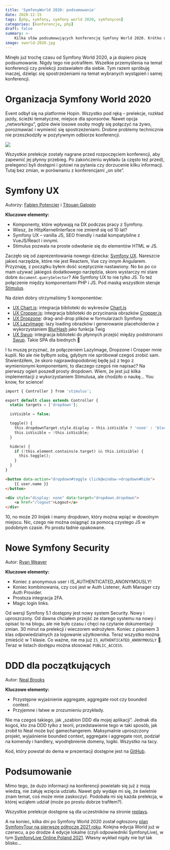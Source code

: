 ```yaml
---
title: 'SymfonyWorld 2020: podsumowanie'
date: 2020-12-15
tags: [php, symfony, symfony world 2020, symfonycon]
categories: [konferencje, php]
draft: false
summary: >-
    Kilka słów podsumowujących konferencję Symfony World 2020. Krótko o wybranych prelekcjach, odbiorze i organizacji.
image: sworld-2020.jpg
---
```


Minęło już trochę czasu od Symfony World 2020, a ja dopiero piszę podsumowanie. Nigdy tego nie potrafiłem. Wszelkie
przemyślenia na temat konferencji czy prelekcji zostawiałem dla siebie. Tym razem spróbuję inaczej, dzieląc się
spostrzeżeniami na temat wybranych wystąpień i samej konferencji.

# Organizacja Symfony World 2020

Event odbył się na platformie Hopin. Wszystko pod ręką – prelekcje, rozkład jazdy, ścieżki tematyczne, miejsce dla
sponsorów. Nawet opcja „networkingu”, gdzie dwie losowe osoby mogły się połączyć na żywo, porozmawiać i wymienić się
spostrzeżeniami. Drobne problemy technicznie nie przeszkodziły w pozytywnym odbiorze konferencji.

![][hopin-screenshot]

Wszystkie prelekcje zostały nagrane przed rozpoczęciem konferencji, aby zapewnić jej płynny przebieg. Po zakończeniu
wykładu (a często też przed), prelegenci byli dostępni i gotowi na pytania czy dorzucenie kilku informacji. Tutaj bez
zmian, w porównaniu z konferencjami „on site”.

# Symfony UX

Autorzy: [Fabien Potencier][fabien-tt] i [Titouan Galopin][titouan-tt]

**Kluczowe elementy:**

* Komponenty, które wpływają na DX podczas pracy z Symfony.
* Wiesz, że HttpKernelInterface nie zmienił się od 10 lat?
* Symfony UX – vanilla JS, SEO friendly i nadal kompatybilne z VueJS/React i innymi.
* Stimulus pozwala na proste odwołanie się do elementów HTML w JS.

Zaczęło się od zaprezentowania nowego dziecka: [Symfony UX][symfony-ux]. Nareszcie jakieś narzędzie, które nie jest
Reactem, Vue czy innym Angularem. Przyznaję, z początku byłem dość sceptycznie nastawiony. No bo po co mam używać
jakiegoś dodatkowego narzędzia, skoro wystarczy mi stare dobre `document.querySelector`? Ale Symfony UX to nie tylko JS.
To też połączenie między komponentami PHP i JS. Pod maską wszystkim steruje [Stimulus][stimulus js].

Na dzień dobry otrzymaliśmy 5 komponentów:

* [UX Chart.js][ux-chartjs]: integracja biblioteki do wykresów [Chart.js][chart.js]
* [UX Cropper.js][ux-cropperjs]: integracja biblioteki do przycinania obrazków [Cropper.js][cropper.js] 
* [UX Dropzone][ux-dropzone]: drag-and-drop plików w formularzach Symfony
* [UX LazyImage][ux-lazyimage]: lazy loading obrazków i generowanie placeholderów z wykorzystaniem [BlurHash][blurhash] jako funkcja Twig
* [UX Swup][ux-swup]: integracja biblioteki do płynnych przejść między podstronami [Swup][swup]. Takie SPA dla biednych 🙂

I tu muszę przyznać, że połączeniem LazyImage, Dropzone i Cropper mnie kupili. No ale nie byłbym sobą, gdybym nie
spróbował czegoś zrobić sam. Stwierdziłem, że skoro najprawdopodobniej będę już z tego z wymienionymi komponentami, to
dlaczego czegoś nie napisać? Na pierwszy ogień poszedł prosty dropdown. Wiem, że jest już kilka implementacji z
wykorzystaniem Stimulusa, ale chodziło o naukę… You know, for science!

```php
import { Controller } from 'stimulus';

export default class extends Controller {
  static targets = ['dropdown'];

  isVisible = false;

  toggle() {
    this.dropdownTarget.style.display = this.isVisible ? 'none' : 'block';
    this.isVisible = !this.isVisible;
  }

  hide(e) {
    if (!this.element.contains(e.target) && this.isVisible) {
      this.toggle();
    }
  }
}
```

```html
<button data-action="dropdown#toggle click@window->dropdown#hide">
    {{ user.name }}
</button>

<div style="display: none" data-target="dropdown.dropdown">
    <a href="/logout">Logout</a>
</div>
```

10, no może 20 linijek i mamy dropdown, który można wpiąć w dowolnym miejscu. Nic, czego nie można osiągnąć za pomocą
czystego JS w podobnym czasie. Po prostu ładnie opakowane.

# Nowe Symfony Security

Autor: [Ryan Weaver][ryan-tt]

**Kluczowe elementy:**

* Koniec z anonymous user i IS_AUTHENTICATED_ANONYMOUSLY!
* Koniec kombinowania, czy coś jest w Auth Listener, Auth Manager czy Auth Provider.
* Prostsza integracja 2FA.
* Magic login links.

Od wersji Symfony 5.1 dostępny jest nowy system Security. Nowy i uproszczony. Od dawna chciałem przejść ze starego
systemu na nowy i opisać to na blogu, ale nie było czasu i chęci na czytanie dokumentacji zmian. 30 minut na prelekcji i
wieczorem wdrożyłem. Koniec z pisaniem 3 klas odpowiedzialnych za logowanie użytkownika. Teraz wszystko można zmieścić w
1 klasie. Co ważne, nie ma już `IS_AUTHENTICATED_ANONYMOUSLY` 🙌. Teraz w listach dostępu można stosować
`PUBLIC_ACCESS`.

# DDD dla początkujących

Autor: [Neal Brooks][neal-tt]

**Kluczowe elementy:**

* Przystępne wyjaśnienie aggregate, aggregate root czy bounded context.
* Przyjemne i łatwe w zrozumieniu przykłady.

Nie ma czegoś takiego, jak „szablon DDD dla mojej aplikacji”. Jednak dla kogoś, kto zna DDD tylko z teorii,
przedstawienie tego w taki sposób, jak zrobił to Neal może być gamechangerem. Maksymalnie uproszczony projekt,
wyjaśnienie bounded context, aggregate i aggregate root, podział na komendy i handlery, wyodrębnienie domeny, logiki.
Wszystko na tacy.

Kod, który powstał do dema w prezentacji dostępne jest na [GitHub][ddd-dla-poczatkujacych-gh].

# Podsumowanie

Mimo tego, że dużo informacji na konferencji powielało się już z moją wiedzą, nie żałuję wzięcia udziału. Nawet gdy
wydaje mi się, że świetnie znam temat, coś może mnie zaskoczyć. Podobała mi się każda prelekcja, w której wziąłem
udział (może po prostu dobrze trafiłem?).

Wszystkie prelekcje dostępne są dla uczestników na stronie [replays].

A na koniec, kilka dni po Symfony World 2020 został
ogłoszony [plan SymfonyTour na pierwsze półrocze 2021 roku][symfony-tour-plan]. Kolejna edycja World już w czerwcu, a po
drodze 4 edycje lokalne (czyli odpowiedniki SymfonyLive), w
tym [SymfonyLive Online Poland 2021][symfony-live-poland-2021]. Własny wykład nigdy nie był tak blisko…

[hopin-screenshot]: ./hopin.png

[fabien-tt]: https://twitter.com/fabpot
[titouan-tt]: https://twitter.com/titouangalopin
[ryan-tt]: https://twitter.com/weaverryan
[neal-tt]: https://twitter.com/nealio82

[symfony-ux]: https://symfony.com/ux
[stimulus js]: https://stimulusjs.org/

[ux-chartjs]: https://github.com/symfony/ux-chartjs
[ux-cropperjs]: https://github.com/symfony/ux-cropperjs
[ux-dropzone]: https://github.com/symfony/ux-dropzone
[ux-lazyimage]: https://github.com/symfony/ux-lazy-image
[ux-swup]: https://github.com/symfony/ux-swup

[chart.js]: https://www.chartjs.org/
[cropper.js]: https://fengyuanchen.github.io/cropperjs/
[blurhash]: https://blurha.sh/
[swup]: https://swup.js.org/

[ddd-dla-poczatkujacych-gh]: https://github.com/nealio82/absolute-beginners-guide-to-ddd-with-symfony

[replays]: https://live.symfony.com/account/replay/
[symfony-tour-plan]: https://symfony.com/blog/discover-our-online-symfonytour-first-semester-of-2021
[symfony-live-poland-2021]: https://live.symfony.com/2021-poland/
